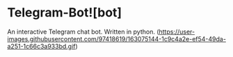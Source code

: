 # Telegram-Bot![bot]
An interactive Telegram chat bot. Written in python.
(https://user-images.githubusercontent.com/97418619/163075144-1c9c4a2e-ef54-49da-a251-1c66c3a933bd.gif)
